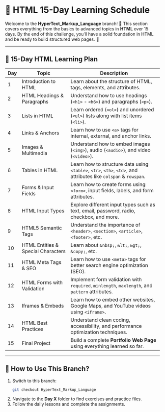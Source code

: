 # 📜 HTML 15-Day Learning Schedule  

Welcome to the **HyperText_Markup_Language** branch! 🎉 This section covers everything from the basics to advanced topics in **HTML** over 15 days. By the end of this challenge, you'll have a solid foundation in HTML and be ready to build structured web pages. 🚀  

---

## 📅 15-Day HTML Learning Plan  

| Day | Topic | Description |  
|---- |------ |------------|  
| 1 | Introduction to HTML | Learn about the structure of HTML, tags, elements, and attributes. |  
| 2 | HTML Headings & Paragraphs | Understand how to use headings (`<h1>` - `<h6>`) and paragraphs (`<p>`). |  
| 3 | Lists in HTML | Learn ordered (`<ol>`) and unordered (`<ul>`) lists along with list items (`<li>`). |  
| 4 | Links & Anchors | Learn how to use `<a>` tags for internal, external, and anchor links. |  
| 5 | Images & Multimedia | Understand how to embed images (`<img>`), audio (`<audio>`), and video (`<video>`). |  
| 6 | Tables in HTML | Learn how to structure data using `<table>`, `<tr>`, `<th>`, `<td>`, and attributes like `colspan` & `rowspan`. |  
| 7 | Forms & Input Fields | Learn how to create forms using `<form>`, input fields, labels, and form attributes. |  
| 8 | HTML Input Types | Explore different input types such as text, email, password, radio, checkbox, and more. |  
| 9 | HTML5 Semantic Tags | Understand the importance of `<header>`, `<section>`, `<article>`, `<footer>`, etc. |  
| 10 | HTML Entities & Special Characters | Learn about `&nbsp;`, `&lt;`, `&gt;`, `&copy;`, etc. |  
| 11 | HTML Meta Tags & SEO | Learn how to use `<meta>` tags for better search engine optimization (SEO). |  
| 12 | HTML Forms with Validation | Implement form validation with `required`, `minlength`, `maxlength`, and `pattern` attributes. |  
| 13 | Iframes & Embeds | Learn how to embed other websites, Google Maps, and YouTube videos using `<iframe>`. |  
| 14 | HTML Best Practices | Understand clean coding, accessibility, and performance optimization techniques. |  
| 15 | Final Project | Build a complete **Portfolio Web Page** using everything learned so far. |  

---

## 🚀 How to Use This Branch?  
1. Switch to this branch:  
   ```bash  
   git checkout HyperText_Markup_Language  
   ```  
2. Navigate to the **Day X** folder to find exercises and practice files.  
3. Follow the daily lessons and complete the assignments.
